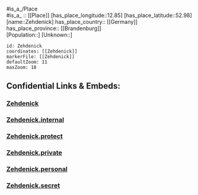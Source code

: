 ﻿---
location: [52.98,12.85] 
mapzoom: [7,12] 
mapmarker: city 
type: City
tags:
- geo/City


SpocWebEntityId: 35800
isDeleted: false
confidential: public

---
#is_a_/Place  
#is_a_ :: [[Place]] 
[has_place_longitude::12.85] 
[has_place_latitude::52.98] 
[name::Zehdenick] 
has_place_country:: [[Germany]]  
has_place_province:: [[Brandenburg]]  
[Population::] 
[Unknown::] 


```leaflet
id: Zehdenick
coordinates: [[Zehdenick]] 
markerFile: [[Zehdenick]] 
defaultZoom: 11 
maxZoom: 18
```


## Confidential Links & Embeds: 

### [Zehdenick](/_public/Earth/Continent/Europe/Europe~Central/Germany/Germany~East/Brandenburg/counties~Brandenburg/Oberhavel/cities~Oberhavel/Zehdenick.md) 

### [Zehdenick.internal](/_internal/Earth/Continent/Europe/Europe~Central/Germany/Germany~East/Brandenburg/counties~Brandenburg/Oberhavel/cities~Oberhavel/Zehdenick.internal.md) 

### [Zehdenick.protect](/_protect/Earth/Continent/Europe/Europe~Central/Germany/Germany~East/Brandenburg/counties~Brandenburg/Oberhavel/cities~Oberhavel/Zehdenick.protect.md) 

### [Zehdenick.private](/_private/Earth/Continent/Europe/Europe~Central/Germany/Germany~East/Brandenburg/counties~Brandenburg/Oberhavel/cities~Oberhavel/Zehdenick.private.md) 

### [Zehdenick.personal](/_personal/Earth/Continent/Europe/Europe~Central/Germany/Germany~East/Brandenburg/counties~Brandenburg/Oberhavel/cities~Oberhavel/Zehdenick.personal.md) 

### [Zehdenick.secret](/_secret/Earth/Continent/Europe/Europe~Central/Germany/Germany~East/Brandenburg/counties~Brandenburg/Oberhavel/cities~Oberhavel/Zehdenick.secret.md) 
